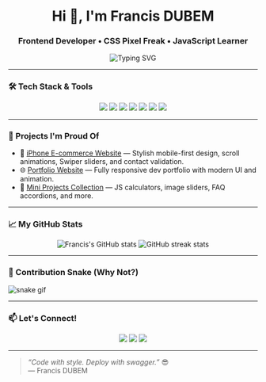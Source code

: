 <!-- Flashy README for Francis DUBEM -->

<h1 align="center">Hi 👋, I'm Francis DUBEM</h1>
<h3 align="center">Frontend Developer • CSS Pixel Freak • JavaScript Learner</h3>

<p align="center">
  <img src="https://readme-typing-svg.demolab.com?font=Fira+Code&duration=2500&pause=1000&center=true&vCenter=true&width=435&lines=I+build+beautiful+UIs+with+HTML+%26+CSS;I+animate+your+scroll+with+style;I+code+in+JavaScript+like+Flash;Welcome+to+my+GitHub+Profile!" alt="Typing SVG" />
</p>

---

### 🛠️ Tech Stack & Tools

<p align="center">
  <img src="https://img.shields.io/badge/HTML5-E34F26?style=for-the-badge&logo=html5&logoColor=white" />
  <img src="https://img.shields.io/badge/CSS3-1572B6?style=for-the-badge&logo=css3&logoColor=white" />
  <img src="https://img.shields.io/badge/JavaScript-F7DF1E?style=for-the-badge&logo=javascript&logoColor=black" />
  <img src="https://img.shields.io/badge/React-20232A?style=for-the-badge&logo=react&logoColor=61DAFB" />
  <img src="https://img.shields.io/badge/Swiper.js-6332F6?style=for-the-badge&logo=swiper&logoColor=white" />
  <img src="https://img.shields.io/badge/AOS.js-FF4081?style=for-the-badge&logo=scrollreveal&logoColor=white" />
  <img src="https://img.shields.io/badge/VS%20Code-007ACC?style=for-the-badge&logo=visual-studio-code&logoColor=white" />
</p>

---

### 🚀 Projects I'm Proud Of

- 🛒 [iPhone E-commerce Website](#) — Stylish mobile-first design, scroll animations, Swiper sliders, and contact validation.
- 🌐 [Portfolio Website](#) — Fully responsive dev portfolio with modern UI and animation.
- 🧠 [Mini Projects Collection](#) — JS calculators, image sliders, FAQ accordions, and more.

---

### 📈 My GitHub Stats

<p align="center">
  <img src="https://github-readme-stats.vercel.app/api?username=francisdubem&show_icons=true&theme=radical" alt="Francis's GitHub stats" />
  <img src="https://github-readme-streak-stats.herokuapp.com/?user=francisdubem&theme=radical" alt="GitHub streak stats" />
</p>

---

### 🐍 Contribution Snake (Why Not?)

![snake gif](https://github.com/francisdubem/francisdubem/blob/output/github-contribution-grid-snake.svg)

---

### 📫 Let's Connect!

<p align="center">
  <a href="isrems136@gmail.com"><img src="https://img.shields.io/badge/Email-D14836?style=for-the-badge&logo=gmail&logoColor=white"></a>
  <a href="#"><img src="https://img.shields.io/badge/Portfolio-121011?style=for-the-badge&logo=githubpages&logoColor=white"></a>
  <a href="https://www.linkedin.com/in/ikeagwu-francis-549168206?utm_source=share&utm_campaign=share_via&utm_content=profile&utm_medium=ios_app"><img src="https://img.shields.io/badge/LinkedIn-0077B5?style=for-the-badge&logo=linkedin&logoColor=white"></a>
</p>

---

> *“Code with style. Deploy with swagger.”* 😎  
> — Francis DUBEM

